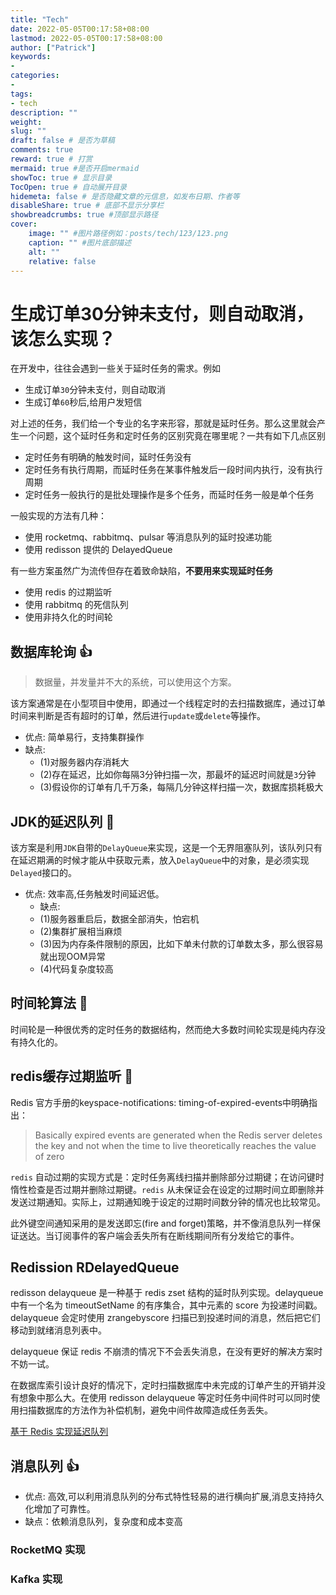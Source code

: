 ```yaml
---
title: "Tech"
date: 2022-05-05T00:17:58+08:00
lastmod: 2022-05-05T00:17:58+08:00
author: ["Patrick"]
keywords: 
- 
categories: 
- 
tags: 
- tech
description: ""
weight:
slug: ""
draft: false # 是否为草稿
comments: true
reward: true # 打赏
mermaid: true #是否开启mermaid
showToc: true # 显示目录
TocOpen: true # 自动展开目录
hidemeta: false # 是否隐藏文章的元信息，如发布日期、作者等
disableShare: true # 底部不显示分享栏
showbreadcrumbs: true #顶部显示路径
cover:
    image: "" #图片路径例如：posts/tech/123/123.png
    caption: "" #图片底部描述
    alt: ""
    relative: false
---
```





# 生成订单30分钟未支付，则自动取消，该怎么实现？

在开发中，往往会遇到一些关于延时任务的需求。例如
- 生成订单`30`分钟未支付，则自动取消
- 生成订单`60`秒后,给用户发短信

对上述的任务，我们给一个专业的名字来形容，那就是延时任务。那么这里就会产生一个问题，这个延时任务和定时任务的区别究竟在哪里呢？一共有如下几点区别
- 定时任务有明确的触发时间，延时任务没有
- 定时任务有执行周期，而延时任务在某事件触发后一段时间内执行，没有执行周期
- 定时任务一般执行的是批处理操作是多个任务，而延时任务一般是单个任务

一般实现的方法有几种：

- 使用 rocketmq、rabbitmq、pulsar 等消息队列的延时投递功能
- 使用 redisson 提供的 DelayedQueue

有一些方案虽然广为流传但存在着致命缺陷，**不要用来实现延时任务**

- 使用 redis 的过期监听
- 使用 rabbitmq 的死信队列
- 使用非持久化的时间轮

## 数据库轮询 :+1:

> 数据量，并发量并不大的系统，可以使用这个方案。

该方案通常是在小型项目中使用，即通过一个线程定时的去扫描数据库，通过订单时间来判断是否有超时的订单，然后进行`update`或`delete`等操作。

- 优点: 简单易行，支持集群操作
- 缺点:
  - (1)对服务器内存消耗大
  - (2)存在延迟，比如你每隔3分钟扫描一次，那最坏的延迟时间就是`3`分钟
  - (3)假设你的订单有几千万条，每隔几分钟这样扫描一次，数据库损耗极大

## JDK的延迟队列 :speak_no_evil:

该方案是利用`JDK`自带的`DelayQueue`来实现，这是一个无界阻塞队列，该队列只有在延迟期满的时候才能从中获取元素，放入`DelayQueue`中的对象，是必须实现`Delayed`接口的。

- 优点: 效率高,任务触发时间延迟低。
  - 缺点:
  - (1)服务器重启后，数据全部消失，怕宕机 
  - (2)集群扩展相当麻烦 
  - (3)因为内存条件限制的原因，比如下单未付款的订单数太多，那么很容易就出现OOM异常
  - (4)代码复杂度较高

## 时间轮算法 :speak_no_evil:

时间轮是一种很优秀的定时任务的数据结构，然而绝大多数时间轮实现是纯内存没有持久化的。

## redis缓存过期监听 :speak_no_evil:

 Redis 官方手册的keyspace-notifications: timing-of-expired-events中明确指出：

> Basically expired events are generated when the Redis server deletes the key and not when the time to live theoretically reaches the value of zero

`redis` 自动过期的实现方式是：定时任务离线扫描并删除部分过期键；在访问键时惰性检查是否过期并删除过期键。`redis` 从未保证会在设定的过期时间立即删除并发送过期通知。实际上，过期通知晚于设定的过期时间数分钟的情况也比较常见。

此外键空间通知采用的是发送即忘(fire and forget)策略，并不像消息队列一样保证送达。当订阅事件的客户端会丢失所有在断线期间所有分发给它的事件。

## Redission RDelayedQueue

redisson delayqueue 是一种基于 redis zset 结构的延时队列实现。delayqueue 中有一个名为 timeoutSetName 的有序集合，其中元素的 score 为投递时间戳。delayqueue 会定时使用 zrangebyscore 扫描已到投递时间的消息，然后把它们移动到就绪消息列表中。

delayqueue 保证 redis 不崩溃的情况下不会丢失消息，在没有更好的解决方案时不妨一试。

在数据库索引设计良好的情况下，定时扫描数据库中未完成的订单产生的开销并没有想象中那么大。在使用 redisson delayqueue 等定时任务中间件时可以同时使用扫描数据库的方法作为补偿机制，避免中间件故障造成任务丢失。

[基于 Redis 实现延迟队列](../redis/delay-queue)

## 消息队列 :+1:

- 优点: 高效,可以利用消息队列的分布式特性轻易的进行横向扩展,消息支持持久化增加了可靠性。
- 缺点：依赖消息队列，复杂度和成本变高

### RocketMQ 实现

### Kafka 实现